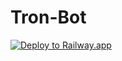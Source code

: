 # Tron-Bot
[![Deploy to Railway.app](https://railway.app/button.svg)](https://railway.app/new/template?template=https://github.com/monika359b/tetherminebot&env=?)
